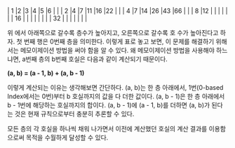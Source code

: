 | 1 |2 |3 |4 |5 |6 | |
| 2 |4 |7 |11 |16 |22 | |
| 4 |7 |14 |26 |43 |66 | |
| 8 |12 | | | | | |
| 16 | | | | | | |
| 32 | | | | | | |

위 에서 아래쪽으로 갈수록 층수가 높아지고, 오른쪽으로 갈수록 호 수가 높아진다고 하자. 첫 번째 행은 0번째 층을 의미한다. 이렇게 표로 놓고 보면, 이 문제를 해결하기 위해서는 메모이제이션 방법을 써야 함을 알 수 있다. 왜 메모이제이션 방법을 사용해야 하느냐면, a번째 층의 b번째 호실은 다음과 같이 계산되기 때문이다.

**(a, b) = (a - 1, b) + (a, b - 1)**

이렇게 계산되는 이유는 생각해보면 간단하다. (a, b)는 한 층 아래에서, 1번(0-based Index에서는 0번)부터 b 호실까지의 값을 다 더한 값이다. (a, b - 1)은 한 층 아래에서 b - 1번에 해당하는 호실까지의 합이다. (a, b - 1)에 (a - 1, b)를 더하면 (a, b)가 된다는 것은 현재 규칙으로부터 충분히 추론할 수 있다.

모든 층의 각 호실을 하나씩 채워 나가면서 이전에 계산했던 호실의 계산 결과를 이용함으로써 목적을 수월하게 달성할 수 있다.

